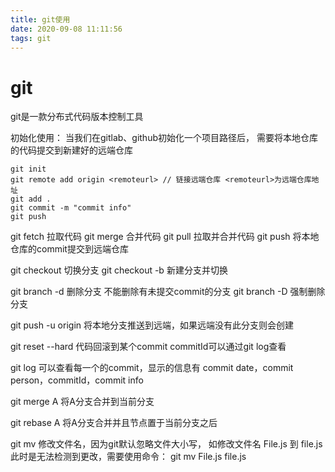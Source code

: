 ```yaml
---
title: git使用
date: 2020-09-08 11:11:56
tags: git
---
```


# git
git是一款分布式代码版本控制工具

初始化使用：
当我们在gitlab、github初始化一个项目路径后，
需要将本地仓库的代码提交到新建好的远端仓库

```
git init
git remote add origin <remoteurl> // 链接远端仓库 <remoteurl>为远端仓库地址
git add .
git commit -m "commit info"
git push
```

git fetch 拉取代码
git merge 合并代码
git pull 拉取并合并代码
git push 将本地仓库的commit提交到远端仓库

git checkout <branchName> 切换分支
git checkout -b <branchName> 新建分支并切换

git branch -d <branchName> 删除分支 不能删除有未提交commit的分支
git branch -D <branchName> 强制删除分支

git push -u origin <branchName> 将本地分支推送到远端，如果远端没有此分支则会创建

git reset --hard <commitId> 代码回滚到某个commit commitId可以通过git log查看

git log 可以查看每一个的commit，显示的信息有 commit date，commit person，commitId，commit info

git merge A 将A分支合并到当前分支


git rebase A 将A分支合并并且节点置于当前分支之后

git mv <FileName> <filename> 修改文件名，因为git默认忽略文件大小写，
如修改文件名 File.js 到 file.js此时是无法检测到更改，需要使用命令：
git mv File.js file.js
 



